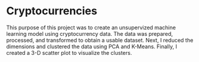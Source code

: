 # Cryptocurrencies
This purpose of this project was to create an unsupervized machine learning model using cryptocurrency data. The data was prepared, processed, and transformed to obtain a usable dataset. Next, I reduced the dimensions and clustered the data using PCA and K-Means. Finally, I created a 3-D scatter plot to visualize the clusters.
